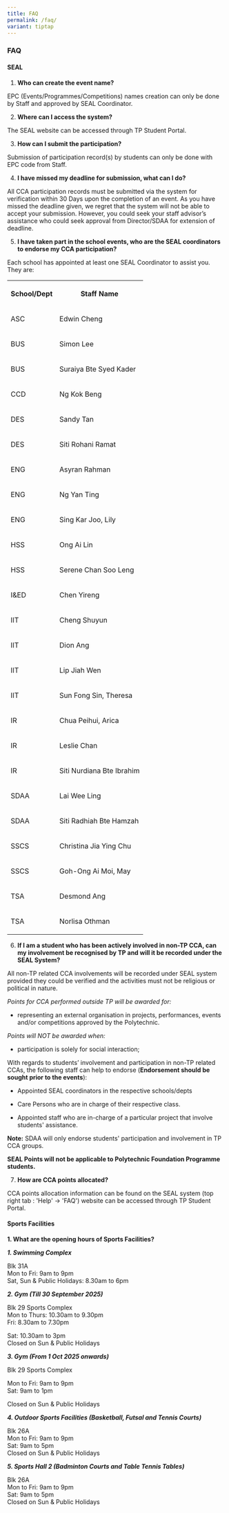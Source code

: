 ```yaml
---
title: FAQ
permalink: /faq/
variant: tiptap
---
```

<h3><strong>FAQ</strong></h3>
<h4>SEAL</h4>
<ol data-tight="true" class="tight">
<li>
<p><strong>Who can create the event name?</strong>
</p>
</li>
</ol>
<p>EPC (Events/Programmes/Competitions) names creation can only be done by
Staff and approved by SEAL Coordinator.</p>
<ol start="2" data-tight="true" class="tight">
<li>
<p><strong>Where can I access the system?</strong>
</p>
</li>
</ol>
<p>The SEAL website can be accessed through TP Student Portal.</p>
<ol start="3" data-tight="true" class="tight">
<li>
<p><strong>How can I submit the participation?</strong>
</p>
</li>
</ol>
<p>Submission of participation record(s) by students can only be done with
EPC code from Staff.</p>
<ol start="4" data-tight="true" class="tight">
<li>
<p><strong>I have missed my deadline for submission, what can I do?</strong>
</p>
</li>
</ol>
<p>All CCA participation records must be submitted via the system for verification
within 30 Days upon the completion of an event. As you have missed the
deadline given, we regret that the system will not be able to accept your
submission. However, you could seek your staff advisor’s assistance who
could seek approval from Director/SDAA for extension of deadline.</p>
<ol start="5" data-tight="true" class="tight">
<li>
<p><strong>I have taken part in the school events, who are the SEAL coordinators to endorse my CCA participation?</strong>
</p>
</li>
</ol>
<p>Each school has appointed at least one SEAL Coordinator to assist you.
They are:</p>
<table style="minWidth: 50px">
<colgroup>
<col>
<col>
</colgroup>
<tbody>
<tr>
<th rowspan="1" colspan="1">
<p>School/Dept</p>
</th>
<th rowspan="1" colspan="1">
<p>Staff Name</p>
</th>
</tr>
<tr>
<td rowspan="1" colspan="1">
<p>ASC</p>
</td>
<td rowspan="1" colspan="1">
<p>Edwin Cheng</p>
</td>
</tr>
<tr>
<td rowspan="1" colspan="1">
<p>BUS</p>
</td>
<td rowspan="1" colspan="1">
<p>Simon Lee</p>
</td>
</tr>
<tr>
<td rowspan="1" colspan="1">
<p>BUS</p>
</td>
<td rowspan="1" colspan="1">
<p>Suraiya Bte Syed Kader</p>
</td>
</tr>
<tr>
<td rowspan="1" colspan="1">
<p>CCD</p>
</td>
<td rowspan="1" colspan="1">
<p>Ng Kok Beng</p>
</td>
</tr>
<tr>
<td rowspan="1" colspan="1">
<p>DES</p>
</td>
<td rowspan="1" colspan="1">
<p>Sandy Tan</p>
</td>
</tr>
<tr>
<td rowspan="1" colspan="1">
<p>DES</p>
</td>
<td rowspan="1" colspan="1">
<p>Siti Rohani Ramat</p>
</td>
</tr>
<tr>
<td rowspan="1" colspan="1">
<p>ENG</p>
</td>
<td rowspan="1" colspan="1">
<p>Asyran Rahman</p>
</td>
</tr>
<tr>
<td rowspan="1" colspan="1">
<p>ENG</p>
</td>
<td rowspan="1" colspan="1">
<p>Ng Yan Ting</p>
</td>
</tr>
<tr>
<td rowspan="1" colspan="1">
<p>ENG</p>
</td>
<td rowspan="1" colspan="1">
<p>Sing Kar Joo, Lily</p>
</td>
</tr>
<tr>
<td rowspan="1" colspan="1">
<p>HSS</p>
</td>
<td rowspan="1" colspan="1">
<p>Ong Ai Lin</p>
</td>
</tr>
<tr>
<td rowspan="1" colspan="1">
<p>HSS</p>
</td>
<td rowspan="1" colspan="1">
<p>Serene Chan Soo Leng</p>
</td>
</tr>
<tr>
<td rowspan="1" colspan="1">
<p>I&amp;ED</p>
</td>
<td rowspan="1" colspan="1">
<p>Chen Yireng</p>
</td>
</tr>
<tr>
<td rowspan="1" colspan="1">
<p>IIT</p>
</td>
<td rowspan="1" colspan="1">
<p>Cheng Shuyun</p>
</td>
</tr>
<tr>
<td rowspan="1" colspan="1">
<p>IIT</p>
</td>
<td rowspan="1" colspan="1">
<p>Dion Ang</p>
</td>
</tr>
<tr>
<td rowspan="1" colspan="1">
<p>IIT</p>
</td>
<td rowspan="1" colspan="1">
<p>Lip Jiah Wen</p>
</td>
</tr>
<tr>
<td rowspan="1" colspan="1">
<p>IIT</p>
</td>
<td rowspan="1" colspan="1">
<p>Sun Fong Sin, Theresa</p>
</td>
</tr>
<tr>
<td rowspan="1" colspan="1">
<p>IR</p>
</td>
<td rowspan="1" colspan="1">
<p>Chua Peihui, Arica</p>
</td>
</tr>
<tr>
<td rowspan="1" colspan="1">
<p>IR</p>
</td>
<td rowspan="1" colspan="1">
<p>Leslie Chan</p>
</td>
</tr>
<tr>
<td rowspan="1" colspan="1">
<p>IR</p>
</td>
<td rowspan="1" colspan="1">
<p>Siti Nurdiana Bte Ibrahim</p>
</td>
</tr>
<tr>
<td rowspan="1" colspan="1">
<p>SDAA</p>
</td>
<td rowspan="1" colspan="1">
<p>Lai Wee Ling</p>
</td>
</tr>
<tr>
<td rowspan="1" colspan="1">
<p>SDAA</p>
</td>
<td rowspan="1" colspan="1">
<p>Siti Radhiah Bte Hamzah</p>
</td>
</tr>
<tr>
<td rowspan="1" colspan="1">
<p>SSCS</p>
</td>
<td rowspan="1" colspan="1">
<p>Christina Jia Ying Chu</p>
</td>
</tr>
<tr>
<td rowspan="1" colspan="1">
<p>SSCS</p>
</td>
<td rowspan="1" colspan="1">
<p>Goh-Ong Ai Moi, May</p>
</td>
</tr>
<tr>
<td rowspan="1" colspan="1">
<p>TSA</p>
</td>
<td rowspan="1" colspan="1">
<p>Desmond Ang</p>
</td>
</tr>
<tr>
<td rowspan="1" colspan="1">
<p>TSA</p>
</td>
<td rowspan="1" colspan="1">
<p>Norlisa Othman</p>
</td>
</tr>
</tbody>
</table>
<ol start="6" data-tight="true" class="tight">
<li>
<p><strong>If I am a student who has been actively involved in non-TP CCA, can my involvement be recognised by TP and will it be recorded under the SEAL System?</strong>
</p>
</li>
</ol>
<p>All non-TP related CCA involvements will be recorded under SEAL system
provided they could be verified and the activities must not be religious
or political in nature.</p>
<p><em>Points for CCA performed outside TP will be awarded for:</em>
</p>
<ul data-tight="true" class="tight">
<li>
<p>representing an external organisation in projects, performances, events
and/or competitions approved by the Polytechnic.</p>
</li>
</ul>
<p><em>Points will NOT be awarded when:</em>
</p>
<ul data-tight="true" class="tight">
<li>
<p>participation is solely for social interaction;</p>
</li>
</ul>
<p>With regards to students’ involvement and participation in non-TP related
CCAs, the following staff can help to endorse (<strong>Endorsement should be sought prior to the events</strong>):</p>
<ul data-tight="true" class="tight">
<li>
<p>Appointed SEAL coordinators in the respective schools/depts</p>
</li>
<li>
<p>Care Persons who are in charge of their respective class.</p>
</li>
<li>
<p>Appointed staff who are in-charge of a particular project that involve
students' assistance.</p>
</li>
</ul>
<p><strong>Note:</strong> SDAA will only endorse students' participation and
involvement in TP CCA groups.</p>
<p><strong>SEAL Points will not be applicable to Polytechnic Foundation Programme students.</strong>
</p>
<ol start="7" data-tight="true" class="tight">
<li>
<p><strong>How are CCA points allocated?</strong>
</p>
</li>
</ol>
<p>CCA points allocation information can be found on the SEAL system (top
right tab : 'Help' -&gt; 'FAQ') website can be accessed through TP Student
Portal.</p>
<h4>Sports Facilities</h4>
<p><strong>1. What are the opening hours of Sports Facilities?</strong>
</p>
<p><strong><em>1. Swimming Complex</em></strong>
</p>
<p>Blk 31A
<br>Mon to Fri: 9am to 9pm
<br>Sat, Sun &amp; Public Holidays: 8.30am to 6pm</p>
<p><strong><em>2. Gym (Till 30 September 2025)</em></strong>
</p>
<p>Blk 29 Sports Complex
<br>Mon to Thurs: 10.30am to 9.30pm
<br>Fri: 8.30am to 7.30pm</p>
<p>Sat: 10.30am to 3pm
<br>Closed on Sun &amp; Public Holidays</p>
<p><strong><em>3. Gym (From 1 Oct 2025 onwards)</em></strong>
</p>
<p>Blk 29 Sports Complex</p>
<p>Mon to Fri: 9am to 9pm
<br>Sat: 9am to 1pm</p>
<p>Closed on Sun &amp; Public Holidays</p>
<p><strong><em>4. Outdoor Sports Facilities (Basketball, Futsal and Tennis Courts)</em></strong>
</p>
<p>Blk 26A
<br>Mon to Fri: 9am to 9pm
<br>Sat: 9am to 5pm
<br>Closed on Sun &amp; Public Holidays</p>
<p><strong><em>5. Sports Hall 2 (Badminton Courts and Table Tennis Tables)</em></strong>
</p>
<p>Blk 26A
<br>Mon to Fri: 9am to 9pm
<br>Sat: 9am to 5pm
<br>Closed on Sun &amp; Public Holidays</p>